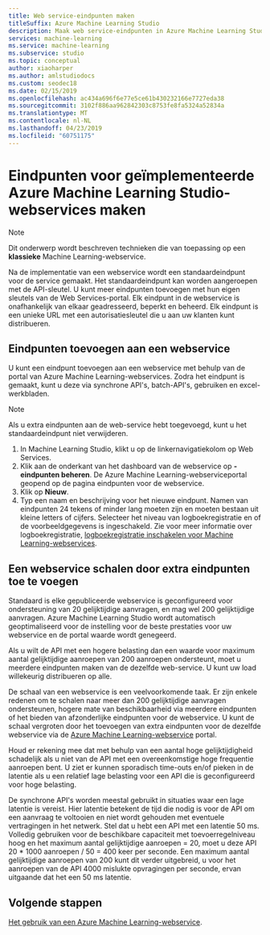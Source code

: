 ```yaml
---
title: Web service-eindpunten maken
titleSuffix: Azure Machine Learning Studio
description: Maak web service-eindpunten in Azure Machine Learning Studio. Elk eindpunt in de webservice is onafhankelijk van elkaar geadresseerd, beperkt en beheerd.
services: machine-learning
ms.service: machine-learning
ms.subservice: studio
ms.topic: conceptual
author: xiaoharper
ms.author: amlstudiodocs
ms.custom: seodec18
ms.date: 02/15/2019
ms.openlocfilehash: ac434a696f6e77e5ce61b430232166e7727eda38
ms.sourcegitcommit: 3102f886aa962842303c8753fe8fa5324a52834a
ms.translationtype: MT
ms.contentlocale: nl-NL
ms.lasthandoff: 04/23/2019
ms.locfileid: "60751175"
---
```

# <a name="create-endpoints-for-deployed-azure-machine-learning-studio-web-services"></a>Eindpunten voor geïmplementeerde Azure Machine Learning Studio-webservices maken

> [!NOTE]
> Dit onderwerp wordt beschreven technieken die van toepassing op een **klassieke** Machine Learning-webservice.

Na de implementatie van een webservice wordt een standaardeindpunt voor de service gemaakt. Het standaardeindpunt kan worden aangeroepen met de API-sleutel. U kunt meer eindpunten toevoegen met hun eigen sleutels van de Web Services-portal.
Elk eindpunt in de webservice is onafhankelijk van elkaar geadresseerd, beperkt en beheerd. Elk eindpunt is een unieke URL met een autorisatiesleutel die u aan uw klanten kunt distribueren.

## <a name="add-endpoints-to-a-web-service"></a>Eindpunten toevoegen aan een webservice

U kunt een eindpunt toevoegen aan een webservice met behulp van de portal van Azure Machine Learning-webservices. Zodra het eindpunt is gemaakt, kunt u deze via synchrone API's, batch-API's, gebruiken en excel-werkbladen.

> [!NOTE]
> Als u extra eindpunten aan de web-service hebt toegevoegd, kunt u het standaardeindpunt niet verwijderen.

1. In Machine Learning Studio, klikt u op de linkernavigatiekolom op Web Services.
2. Klik aan de onderkant van het dashboard van de webservice op **-eindpunten beheren**. De Azure Machine Learning-webserviceportal geopend op de pagina eindpunten voor de webservice.
3. Klik op **Nieuw**.
4. Typ een naam en beschrijving voor het nieuwe eindpunt. Namen van eindpunten 24 tekens of minder lang moeten zijn en moeten bestaan uit kleine letters of cijfers. Selecteer het niveau van logboekregistratie en of de voorbeeldgegevens is ingeschakeld. Zie voor meer informatie over logboekregistratie, [logboekregistratie inschakelen voor Machine Learning-webservices](web-services-logging.md).

## <a id="scaling"></a> Een webservice schalen door extra eindpunten toe te voegen

Standaard is elke gepubliceerde webservice is geconfigureerd voor ondersteuning van 20 gelijktijdige aanvragen, en mag wel 200 gelijktijdige aanvragen. Azure Machine Learning Studio wordt automatisch geoptimaliseerd voor de instelling voor de beste prestaties voor uw webservice en de portal waarde wordt genegeerd.

Als u wilt de API met een hogere belasting dan een waarde voor maximum aantal gelijktijdige aanroepen van 200 aanroepen ondersteunt, moet u meerdere eindpunten maken van de dezelfde web-service. U kunt uw load willekeurig distribueren op alle.

De schaal van een webservice is een veelvoorkomende taak. Er zijn enkele redenen om te schalen naar meer dan 200 gelijktijdige aanvragen ondersteunen, hogere mate van beschikbaarheid via meerdere eindpunten of het bieden van afzonderlijke eindpunten voor de webservice. U kunt de schaal vergroten door het toevoegen van extra eindpunten voor de dezelfde webservice via de [Azure Machine Learning-webservice](https://services.azureml.net/) portal.

Houd er rekening mee dat met behulp van een aantal hoge gelijktijdigheid schadelijk als u niet van de API met een overeenkomstige hoge frequentie aanroepen bent. U ziet er kunnen sporadisch time-outs en/of pieken in de latentie als u een relatief lage belasting voor een API die is geconfigureerd voor hoge belasting.

De synchrone API's worden meestal gebruikt in situaties waar een lage latentie is vereist. Hier latentie betekent de tijd die nodig is voor de API om een aanvraag te voltooien en niet wordt gehouden met eventuele vertragingen in het netwerk. Stel dat u hebt een API met een latentie 50 ms. Volledig gebruiken voor de beschikbare capaciteit met toevoerregelniveau hoog en het maximum aantal gelijktijdige aanroepen = 20, moet u deze API 20 * 1000 aanroepen / 50 = 400 keer per seconde. Een maximum aantal gelijktijdige aanroepen van 200 kunt dit verder uitgebreid, u voor het aanroepen van de API 4000 mislukte opvragingen per seconde, ervan uitgaande dat het een 50 ms latentie.

## <a name="next-steps"></a>Volgende stappen

[Het gebruik van een Azure Machine Learning-webservice](consume-web-services.md).

